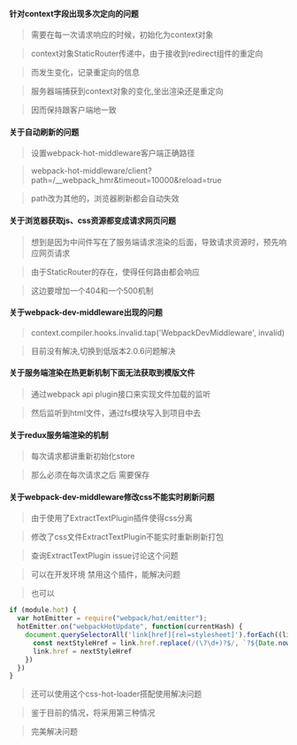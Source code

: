 #### 针对context字段出现多次定向的问题

> 需要在每一次请求响应的时候，初始化为context对象

> context对象StaticRouter传递中，由于接收到redirect组件的重定向

> 而发生变化，记录重定向的信息

> 服务器端捕获到context对象的变化,坐出渲染还是重定向

> 因而保持跟客户端地一致

#### 关于自动刷新的问题

> 设置webpack-hot-middleware客户端正确路径

> webpack-hot-middleware/client?path=/__webpack_hmr&timeout=10000&reload=true

> path改为其他的，浏览器刷新都会自动失效

#### 关于浏览器获取js、css资源都变成请求网页问题

> 想到是因为中间件写在了服务端请求渲染的后面，导致请求资源时，预先响应网页请求

> 由于StaticRouter的存在，使得任何路由都会响应

> 这边要增加一个404和一个500机制

#### 关于webpack-dev-middleware出现的问题

> context.compiler.hooks.invalid.tap('WebpackDevMiddleware', invalid)

> 目前没有解决,切换到低版本2.0.6问题解决

#### 关于服务端渲染在热更新机制下面无法获取到模版文件

> 通过webpack api plugin接口来实现文件加载的监听

> 然后监听到html文件，通过fs模块写入到项目中去

#### 关于redux服务端渲染的机制

> 每次请求都讲重新初始化store

> 那么必须在每次请求之后 需要保存

#### 关于webpack-dev-middleware修改css不能实时刷新问题

> 由于使用了ExtractTextPlugin插件使得css分离

> 修改了css文件ExtractTextPlugin不能实时重新刷新打包

> 查询ExtractTextPlugin issue讨论这个问题

> 可以在开发环境 禁用这个插件，能解决问题

> 也可以

```javascript
if (module.hot) {
  var hotEmitter = require("webpack/hot/emitter");
  hotEmitter.on("webpackHotUpdate", function(currentHash) {
    document.querySelectorAll('link[href][rel=stylesheet]').forEach((link) => {
      const nextStyleHref = link.href.replace(/(\?\d+)?$/, `?${Date.now()}`)
      link.href = nextStyleHref
    })
  })
}
```

> 还可以使用这个css-hot-loader搭配使用解决问题

> 鉴于目前的情况，将采用第三种情况

> 完美解决问题